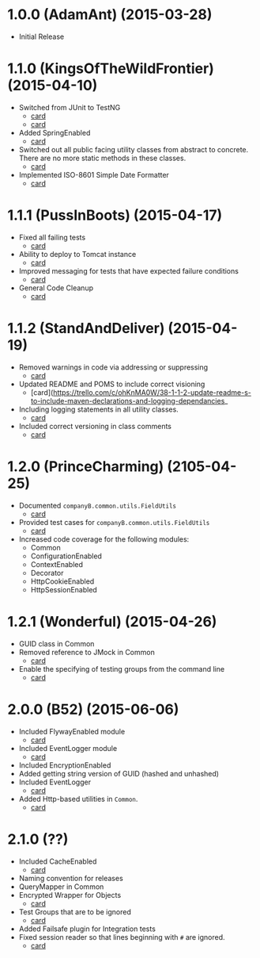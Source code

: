 # 1.0.0 (AdamAnt) (2015-03-28)
*   Initial Release
# 1.1.0 (KingsOfTheWildFrontier) (2015-04-10)
*   Switched from JUnit to TestNG
    *   [card](https://trello.com/c/quibF3jl/2-1-1-0-switch-to-testng-in-core-pom)
    *   [card](https://trello.com/c/OQ9m31GK/3-1-1-0-make-sure-that-all-test-classes-are-test-groups-unit)
*   Added SpringEnabled
    *   [card](https://trello.com/c/U1jDDfxd/29-1-1-1-switch-all-common-utility-classes-from-abstract-to-beans)
*   Switched out all public facing utility classes from abstract to concrete. There are no more static methods in these classes.
    *   [card](https://trello.com/c/U1jDDfxd/29-1-1-1-switch-all-common-utility-classes-from-abstract-to-beans)
*   Implemented ISO-8601 Simple Date Formatter
    *   [card](https://trello.com/c/kvi9st1N/1-1-1-0-implement-default-simpledateformatter-that-returns-date-string-in-iso-8601-format)
# 1.1.1 (PussInBoots) (2015-04-17)
*   Fixed all failing tests
    *   [card](https://trello.com/c/VmbfZ7TH/22-1-1-1-fix-failing-tests)
*   Ability to deploy to Tomcat instance
    *   [card](https://trello.com/c/X0gubdWw/30-1-1-1-tomcat-7-maven-plugin)
*  Improved messaging for tests that have expected failure conditions
    *   [card](https://trello.com/c/FDK2TynQ/31-1-1-1-common-error-messages-in-validate-statements)
*   General Code Cleanup
    *   [card](https://trello.com/c/rrMkCO6n/35-1-1-1-code-cleanup)
# 1.1.2 (StandAndDeliver) (2015-04-19)
*   Removed warnings in code via addressing or suppressing
    *   [card](https://trello.com/c/Udkrgt1S/37-2-0-1-remove-warnings-either-via-fix-or-supression)
*   Updated README and POMS to include correct visioning
    *   [card](https://trello.com/c/ohKnMA0W/38-1-1-2-update-readme-s-to-include-maven-declarations-and-logging-dependancies_
*   Including logging statements in all utility classes.
    *   [card](https://trello.com/c/DK2BsxYa/36-1-1-2-include-logging-statements-in-all-utility-classes)
*   Included correct versioning in class comments
    *   [card](https://trello.com/c/AxTW35h0/40-1-1-2-correct-versioning-numbers-in-class-comments)
# 1.2.0 (PrinceCharming) (2105-04-25)
*   Documented `companyB.common.utils.FieldUtils`
    *   [card](https://trello.com/c/s6PI3ccs/41-1-2-0-document-and-test-fieldutils)
*   Provided test cases for `companyB.common.utils.FieldUtils`
    *   [card](https://trello.com/c/s6PI3ccs/41-1-2-0-document-and-test-fieldutils)
*   Increased code coverage for the following modules:
    *   Common
    *   ConfigurationEnabled
    *   ContextEnabled
    *   Decorator
    *   HttpCookieEnabled
    *   HttpSessionEnabled
# 1.2.1 (Wonderful) (2015-04-26)
*   GUID class in Common
*   Removed reference to JMock in Common
    *   [card](https://trello.com/c/5adpgRDb/39-1-2-1-switch-to-easymock-in-common)
*   Enable the specifying of testing groups from the command line
    *   [card](https://trello.com/c/1RiSTkSF/20-1-2-1-enable-passing-of-test-groups-from-command-line)
# 2.0.0 (B52) (2015-06-06)
*   Included FlywayEnabled module
    *   [card](https://trello.com/c/tiiouco9/18-2-0-include-flywayenabled)
*   Included EventLogger module
    *   [card](https://trello.com/c/XY3PugLH/17-2-0-include-eventlogger)
*   Included EncryptionEnabled
*   Added getting string version of GUID (hashed and unhashed)
*   Included EventLogger
    *   [card](https://trello.com/c/8vyBhM6F/27-eventlogger-2-0-implement-postbeanprocessor-postprocessbeforeinitialization)
*   Added Http-based utilities in `Common`.
    *   [card](https://trello.com/c/GaYCINQW/46-common-2-0-add-httpservletutils)
# 2.1.0 (??)
*   Included CacheEnabled
    *   [card](https://trello.com/c/pCl6zPFW/43-2-2-0-create-interface-for-storing-cookie-values-keyed-on-a-unique-identifier)
*   Naming convention for releases
*   QueryMapper in Common
*   Encrypted Wrapper for Objects
    *   [card](https://trello.com/c/eDXhqL7M/49-encryptionenabled-allow-for-genericised-encrypted-object)
*   Test Groups that are to be ignored
    *   [card](https://trello.com/c/jHJKjnWV/48-core-add-test-groups-that-are-to-be-ignored)
*   Added Failsafe plugin for Integration tests
*   Fixed session reader so that lines beginning with `#` are ignored.
    *   [card](https://trello.com/c/J9K0u7Wi/45-httpsessionenabled-2-1-fix-reader-so-that-comment-lines-starting-with-are-ignored)